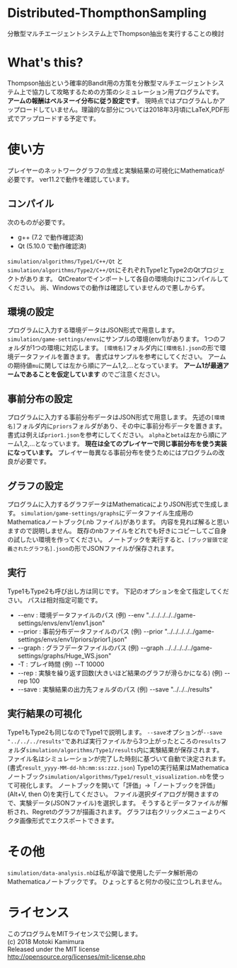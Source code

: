 # Distributed-ThompthonSampling
分散型マルチエージェントシステム上でThompson抽出を実行することの検討
# What's this?
Thompson抽出という確率的Bandit用の方策を分散型マルチエージェントシステム上で協力して攻略するための方策のシミュレーション用プログラムです。
__アームの報酬はベルヌーイ分布に従う設定です__。
現時点ではプログラムしかアップロードしていません。理論的な部分については2018年3月頃にLaTeX,PDF形式でアップロードする予定です。
# 使い方
プレイヤーのネットワークグラフの生成と実験結果の可視化にMathematicaが必要です。
ver11.2で動作を確認しています。
## コンパイル
次のものが必要です。
* g++ (7.2 で動作確認済)
* Qt (5.10.0 で動作確認済)

`simulation/algorithms/Type1/C++/Qt` と`simulation/algorithms/Type2/C++/Qt`にそれぞれType1とType2のQtプロジェクトがあります。
QtCreatorでインポートして各自の環境向けにコンパイルしてください。
尚、Windowsでの動作は確認していませんので悪しからず。
## 環境の設定
プログラムに入力する環境データはJSON形式で用意します。
`simulation/game-settings/envs`にサンプルの環境(env1)があります。
1つのフォルダが1つの環境に対応します。
`[環境名]`フォルダ内に`[環境名].json`の形で環境データファイルを置きます。
書式はサンプルを参考にしてください。
アームの期待値`mu`に関しては左から順にアーム1,2,...となっています。
__アーム1が最適アームであることを仮定しています__ のでご注意ください。
## 事前分布の設定
プログラムに入力する事前分布データはJSON形式で用意します。
先述の`[環境名]`フォルダ内に`priors`フォルダがあり、その中に事前分布データを置きます。
書式は例えば`prior1.json`を参考にしてください。
`alpha`と`beta`は左から順にアーム1,2,...となっています。
__現在は全てのプレイヤーで同じ事前分布を使う実装になっています。__
プレイヤー毎異なる事前分布を使うためにはプログラムの改良が必要です。
## グラフの設定
プログラムに入力するグラフデータはMathematicaによりJSON形式で生成します。
`simulation/game-settings/graphs`にデータファイル生成用のMathematicaノートブック(.nb ファイル)があります。
内容を見れば解ると思いますので説明しません。
既存のnbファイルをどれでも好きにコピーしてご自身の試したい環境を作ってください。
ノートブックを実行すると、`[ブック冒頭で定義されたグラフ名].json`の形でJSONファイルが保存されます。
## 実行
Type1もType2も呼び出し方は同じです。
下記のオプションを全て指定してください。
パスは相対指定可能です。
* --env : 環境データファイルのパス (例) --env "../../../../../game-settings/envs/env1/env1.json"
* --prior : 事前分布データファイルのパス (例) --prior "../../../../../game-settings/envs/env1/priors/prior1.json"
* --graph : グラフデータファイルのパス (例) --graph ../../../../../game-settings/graphs/Huge_WS.json"
* -T : プレイ時間 (例) --T 10000
* --rep : 実験を繰り返す回数(大きいほど結果のグラフが滑らかになる) (例) --rep 100
* --save : 実験結果の出力先フォルダのパス (例) --save "../../../results"
## 実行結果の可視化
Type1もType2も同じなのでType1で説明します。
`--save`オプションが`--save "../../../results"`であれば実行ファイルから3つ上がったところの`results`フォルダ`simulation/algorithms/Type1/results`内に実験結果が保存されます。
ファイル名はシミュレーションが完了した時刻に基づいて自動で決定されます。(書式`result_yyyy-MM-dd-hh:mm:ss:zzz.json`)
Type1の実行結果はMathematicaノートブック`simulation/algorithms/Type1/result_visualization.nb`を使って可視化します。
ノートブックを開いて「評価」->「ノートブックを評価」(Alt+V, then O)を実行してください。
ファイル選択ダイアログが開きますので、実験データ(JSONファイル)を選択します。
そうするとデータファイルが解析され、Regretのグラフが描画されます。
グラフは右クリックメニューよりベクタ画像形式でエクスポートできます。
# その他
`simulation/data-analysis.nb`は私が卒論で使用したデータ解析用のMathematicaノートブックです。
ひょっとすると何かの役に立つしれません。
# ライセンス
このプログラムをMITライセンスで公開します。  
(c) 2018 Motoki Kamimura  
Released under the MIT license  
http://opensource.org/licenses/mit-license.php
